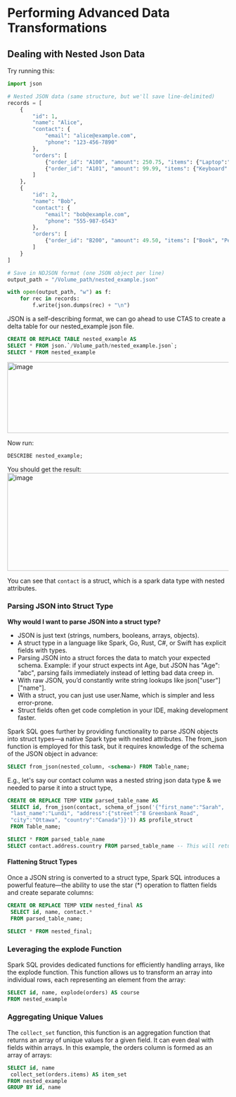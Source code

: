 # Performing Advanced Data Transformations
## Dealing with Nested Json Data

Try running this: 
```python
import json

# Nested JSON data (same structure, but we'll save line-delimited)
records = [
    {
        "id": 1,
        "name": "Alice",
        "contact": {
            "email": "alice@example.com",
            "phone": "123-456-7890"
        },
        "orders": [
            {"order_id": "A100", "amount": 250.75, "items": {"Laptop":"Mouse"}},
            {"order_id": "A101", "amount": 99.99, "items": {"Keyboard":"buttons"}
        ]
    },
    {
        "id": 2,
        "name": "Bob",
        "contact": {
            "email": "bob@example.com",
            "phone": "555-987-6543"
        },
        "orders": [
            {"order_id": "B200", "amount": 49.50, "items": ["Book", "Pen"]}
        ]
    }
]

# Save in NDJSON format (one JSON object per line)
output_path = "/Volume_path/nested_example.json"

with open(output_path, "w") as f:
    for rec in records:
        f.write(json.dumps(rec) + "\n")

```
JSON is a self-describing format, we can go ahead to use CTAS to create a delta table for our nested_example json file.

```sql
CREATE OR REPLACE TABLE nested_example AS
SELECT * FROM json.`/Volume_path/nested_example.json`;
SELECT * FROM nested_example
```
<img width="1177" height="161" alt="image" src="https://github.com/user-attachments/assets/0cada9b6-f48f-4f55-860a-dcbd399a516e" />

Now run:
```sql
DESCRIBE nested_example;
```
You should get the result:
<img width="845" height="222" alt="image" src="https://github.com/user-attachments/assets/28ffa56a-e7ae-4270-acb0-83a80c0aeff1" />

You can see that `contact` is a struct, which is a spark data type with nested attributes. 

### Parsing JSON into Struct Type
**Why would I want to parse JSON into a struct type?**

- JSON is just text (strings, numbers, booleans, arrays, objects).
- A struct type in a language like Spark, Go, Rust, C#, or Swift has explicit fields with types.
- Parsing JSON into a struct forces the data to match your expected schema. Example: if your struct expects int Age, but JSON has "Age": "abc", parsing fails immediately instead of letting bad data creep in.
- With raw JSON, you’d constantly write string lookups like json["user"]["name"].
- With a struct, you can just use user.Name, which is simpler and less error-prone.
- Struct fields often get code completion in your IDE, making development faster.

Spark SQL goes further by providing functionality to parse JSON objects into struct types—a native Spark type with nested attributes. The from_json function is employed for this task, but it requires knowledge of the schema of the JSON object in advance:
```sql
SELECT from_json(nested_column, <schema>) FROM Table_name;
```
E.g., let's say our contact column was a nested string json data type & we needed to parse it into a struct type,
```sql
CREATE OR REPLACE TEMP VIEW parsed_table_name AS
 SELECT id, from_json(contact, schema_of_json('{"first_name":"Sarah",
 "last_name":"Lundi", "address":{"street":"8 Greenbank Road",
 "city":"Ottawa", "country":"Canada"}}')) AS profile_struct
 FROM Table_name;

SELECT * FROM parsed_table_name
SELECT contact.address.country FROM parsed_table_name -- This will return the country column for the table.
```

#### Flattening Struct Types
Once a JSON string is converted to a struct type, Spark SQL introduces a powerful feature—the ability to use the star (*) operation to flatten fields and create separate columns:
```sql
CREATE OR REPLACE TEMP VIEW nested_final AS
 SELECT id, name, contact.*
 FROM parsed_table_name;

SELECT * FROM nested_final;
```

### Leveraging the explode Function
Spark SQL provides dedicated functions for efficiently handling arrays, like the explode function. This function allows us to transform an array into individual rows, each representing an element from the array:
```sql
SELECT id, name, explode(orders) AS course
FROM nested_example
```

### Aggregating Unique Values
The `collect_set` function, this function is an aggregation function that returns an array of unique values for a given field. It can even deal with fields within arrays. In this example, the orders column is formed as an array of arrays:

```sql
SELECT id, name
 collect_set(orders.items) AS item_set
FROM nested_example
GROUP BY id, name
```
